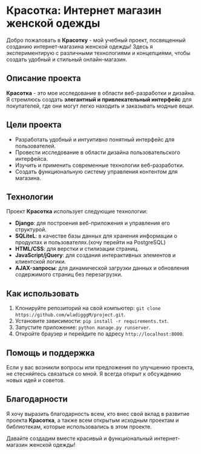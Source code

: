 # Красотка: Интернет магазин женской одежды

Добро пожаловать в **Красотку** - мой учебный проект, посвященный созданию интернет-магазина женской одежды! Здесь я экспериментирую с различными технологиями и концепциями, чтобы создать удобный и стильный онлайн-магазин.

## Описание проекта

**Красотка** - это мое исследование в области веб-разработки и дизайна. Я стремлюсь создать **элегантный и привлекательный интерфейс** для покупателей, где они могут легко находить и заказывать модные вещи.

## Цели проекта

- Разработать удобный и интуитивно понятный интерфейс для пользователей.
- Провести исследование в области дизайна пользовательского интерфейса.
- Изучить и применить современные технологии веб-разработки.
- Создать функциональную систему управления контентом для магазина.

## Технологии

Проект **Красотка** использует следующие технологии:

- **Django**: для построения веб-приложения и управления его структурой.
- **SQLiteL**: в качестве базы данных для хранения информации о продуктах и пользователях.(хочу перейти на PostgreSQL)
- **HTML/CSS**: для верстки и стилизации страниц.
- **JavaScript/jQuery**: для создания интерактивных элементов и клиентской логики.
- **AJAX-запросы**: для динамической загрузки данных и обновления содержимого страниц без перезагрузки.

## Как использовать

1. Клонируйте репозиторий на свой компьютер: `git clone https://github.com/wladigggM/project.git`.
2. Установите зависимости: `pip install -r requirements.txt`.
3. Запустите приложение: `python manage.py runserver`.
4. Откройте браузер и перейдите по адресу `http://localhost:8000`.

## Помощь и поддержка

Если у вас возникли вопросы или предложения по улучшению проекта, не стесняйтесь связаться со мной. Я всегда открыт к обсуждению новых идей и советов.

## Благодарности

Я хочу выразить благодарность всем, кто внес свой вклад в развитие проекта **Красотка**, а также всем открытым исходным проектам и библиотекам, которые использовались в этом проекте.

Давайте создадим вместе красивый и функциональный интернет-магазин женской одежды!

